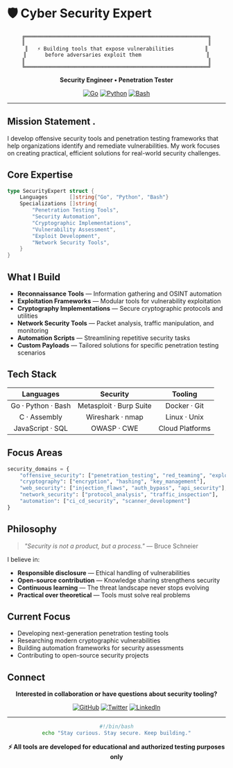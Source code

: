 # 🛡️ Cyber Security Expert

<div align="center">

```ascii
╔═══════════════════════════════════════════════════════════╗
║                                                           ║
║   ⚡ Building tools that expose vulnerabilities          ║
║      before adversaries exploit them                     ║
║                                                           ║
╚═══════════════════════════════════════════════════════════╝
```

**Security Engineer • Penetration Tester**

[![Go](https://img.shields.io/badge/Go-%2300ADD8.svg?style=for-the-badge&logo=go&logoColor=white)](https://golang.org/)
[![Python](https://img.shields.io/badge/Python-3670A0?style=for-the-badge&logo=python&logoColor=ffdd54)](https://python.org/)
[![Bash](https://img.shields.io/badge/Bash-%23121011.svg?style=for-the-badge&logo=gnu-bash&logoColor=white)](https://www.gnu.org/software/bash/)

</div>

---

## Mission Statement .

I develop offensive security tools and penetration testing frameworks that help organizations identify and remediate vulnerabilities. My work focuses on creating practical, efficient solutions for real-world security challenges.

## Core Expertise

```go
type SecurityExpert struct {
    Languages       []string{"Go", "Python", "Bash"}
    Specializations []string{
        "Penetration Testing Tools",
        "Security Automation",
        "Cryptographic Implementations",
        "Vulnerability Assessment",
        "Exploit Development",
        "Network Security Tools",
    }
}
```

## What I Build

- **Reconnaissance Tools** — Information gathering and OSINT automation
- **Exploitation Frameworks** — Modular tools for vulnerability exploitation
- **Cryptography Implementations** — Secure cryptographic protocols and utilities
- **Network Security Tools** — Packet analysis, traffic manipulation, and monitoring
- **Automation Scripts** — Streamlining repetitive security tasks
- **Custom Payloads** — Tailored solutions for specific penetration testing scenarios

## Tech Stack

<div align="center">

| **Languages** | **Security** | **Tooling** |
|:---:|:---:|:---:|
| Go · Python · Bash | Metasploit · Burp Suite | Docker · Git |
| C · Assembly | Wireshark · nmap | Linux · Unix |
| JavaScript · SQL | OWASP · CWE | Cloud Platforms |

</div>

## Focus Areas

```python
security_domains = {
    "offensive_security": ["penetration_testing", "red_teaming", "exploit_dev"],
    "cryptography": ["encryption", "hashing", "key_management"],
    "web_security": ["injection_flaws", "auth_bypass", "api_security"],
    "network_security": ["protocol_analysis", "traffic_inspection"],
    "automation": ["ci_cd_security", "scanner_development"]
}
```

## Philosophy

> *"Security is not a product, but a process."* — Bruce Schneier

I believe in:
- **Responsible disclosure** — Ethical handling of vulnerabilities
- **Open-source contribution** — Knowledge sharing strengthens security
- **Continuous learning** — The threat landscape never stops evolving
- **Practical over theoretical** — Tools must solve real problems

## Current Focus

- Developing next-generation penetration testing tools
- Researching modern cryptographic vulnerabilities
- Building automation frameworks for security assessments
- Contributing to open-source security projects

## Connect

<div align="center">

**Interested in collaboration or have questions about security tooling?**

[![GitHub](https://img.shields.io/badge/Follow-GitHub-181717?style=for-the-badge&logo=github)](https://github.com/jomboi8)
[![Twitter](https://img.shields.io/badge/Follow-Twitter-1DA1F2?style=for-the-badge&logo=twitter&logoColor=white)](https://twitter.com/jomboi8)
[![LinkedIn](https://img.shields.io/badge/Connect-LinkedIn-0077B5?style=for-the-badge&logo=linkedin)](https://www.linkedin.com/in/leonard-jombo-994aa9386/)

</div>

---

<div align="center">

```bash
#!/bin/bash
echo "Stay curious. Stay secure. Keep building."
```

**⚡ All tools are developed for educational and authorized testing purposes only**

</div>